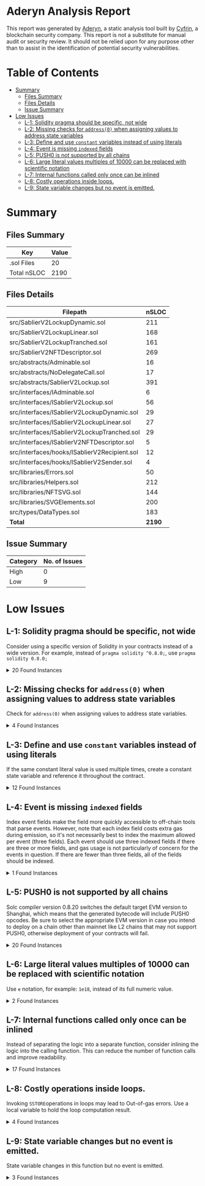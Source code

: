 # Aderyn Analysis Report

This report was generated by [Aderyn](https://github.com/Cyfrin/aderyn), a static analysis tool built by [Cyfrin](https://cyfrin.io), a blockchain security company. This report is not a substitute for manual audit or security review. It should not be relied upon for any purpose other than to assist in the identification of potential security vulnerabilities.
# Table of Contents

- [Summary](#summary)
  - [Files Summary](#files-summary)
  - [Files Details](#files-details)
  - [Issue Summary](#issue-summary)
- [Low Issues](#low-issues)
  - [L-1: Solidity pragma should be specific, not wide](#l-1-solidity-pragma-should-be-specific-not-wide)
  - [L-2: Missing checks for `address(0)` when assigning values to address state variables](#l-2-missing-checks-for-address0-when-assigning-values-to-address-state-variables)
  - [L-3: Define and use `constant` variables instead of using literals](#l-3-define-and-use-constant-variables-instead-of-using-literals)
  - [L-4: Event is missing `indexed` fields](#l-4-event-is-missing-indexed-fields)
  - [L-5: PUSH0 is not supported by all chains](#l-5-push0-is-not-supported-by-all-chains)
  - [L-6: Large literal values multiples of 10000 can be replaced with scientific notation](#l-6-large-literal-values-multiples-of-10000-can-be-replaced-with-scientific-notation)
  - [L-7: Internal functions called only once can be inlined](#l-7-internal-functions-called-only-once-can-be-inlined)
  - [L-8: Costly operations inside loops.](#l-8-costly-operations-inside-loops)
  - [L-9: State variable changes but no event is emitted.](#l-9-state-variable-changes-but-no-event-is-emitted)


# Summary

## Files Summary

| Key | Value |
| --- | --- |
| .sol Files | 20 |
| Total nSLOC | 2190 |


## Files Details

| Filepath | nSLOC |
| --- | --- |
| src/SablierV2LockupDynamic.sol | 211 |
| src/SablierV2LockupLinear.sol | 168 |
| src/SablierV2LockupTranched.sol | 161 |
| src/SablierV2NFTDescriptor.sol | 269 |
| src/abstracts/Adminable.sol | 16 |
| src/abstracts/NoDelegateCall.sol | 17 |
| src/abstracts/SablierV2Lockup.sol | 391 |
| src/interfaces/IAdminable.sol | 6 |
| src/interfaces/ISablierV2Lockup.sol | 56 |
| src/interfaces/ISablierV2LockupDynamic.sol | 29 |
| src/interfaces/ISablierV2LockupLinear.sol | 27 |
| src/interfaces/ISablierV2LockupTranched.sol | 29 |
| src/interfaces/ISablierV2NFTDescriptor.sol | 5 |
| src/interfaces/hooks/ISablierV2Recipient.sol | 12 |
| src/interfaces/hooks/ISablierV2Sender.sol | 4 |
| src/libraries/Errors.sol | 50 |
| src/libraries/Helpers.sol | 212 |
| src/libraries/NFTSVG.sol | 144 |
| src/libraries/SVGElements.sol | 200 |
| src/types/DataTypes.sol | 183 |
| **Total** | **2190** |


## Issue Summary

| Category | No. of Issues |
| --- | --- |
| High | 0 |
| Low | 9 |


# Low Issues

## L-1: Solidity pragma should be specific, not wide

Consider using a specific version of Solidity in your contracts instead of a wide version. For example, instead of `pragma solidity ^0.8.0;`, use `pragma solidity 0.8.0;`

<details><summary>20 Found Instances</summary>


- Found in src/SablierV2LockupDynamic.sol [Line: 2](../tests/2024-05-Sablier/v2-core/src/SablierV2LockupDynamic.sol#L2)

	```solidity
	pragma solidity >=0.8.22;
	```

- Found in src/SablierV2LockupLinear.sol [Line: 2](../tests/2024-05-Sablier/v2-core/src/SablierV2LockupLinear.sol#L2)

	```solidity
	pragma solidity >=0.8.22;
	```

- Found in src/SablierV2LockupTranched.sol [Line: 2](../tests/2024-05-Sablier/v2-core/src/SablierV2LockupTranched.sol#L2)

	```solidity
	pragma solidity >=0.8.22;
	```

- Found in src/SablierV2NFTDescriptor.sol [Line: 3](../tests/2024-05-Sablier/v2-core/src/SablierV2NFTDescriptor.sol#L3)

	```solidity
	pragma solidity >=0.8.22;
	```

- Found in src/abstracts/Adminable.sol [Line: 2](../tests/2024-05-Sablier/v2-core/src/abstracts/Adminable.sol#L2)

	```solidity
	pragma solidity >=0.8.22;
	```

- Found in src/abstracts/NoDelegateCall.sol [Line: 2](../tests/2024-05-Sablier/v2-core/src/abstracts/NoDelegateCall.sol#L2)

	```solidity
	pragma solidity >=0.8.22;
	```

- Found in src/abstracts/SablierV2Lockup.sol [Line: 2](../tests/2024-05-Sablier/v2-core/src/abstracts/SablierV2Lockup.sol#L2)

	```solidity
	pragma solidity >=0.8.22;
	```

- Found in src/interfaces/IAdminable.sol [Line: 2](../tests/2024-05-Sablier/v2-core/src/interfaces/IAdminable.sol#L2)

	```solidity
	pragma solidity >=0.8.22;
	```

- Found in src/interfaces/ISablierV2Lockup.sol [Line: 2](../tests/2024-05-Sablier/v2-core/src/interfaces/ISablierV2Lockup.sol#L2)

	```solidity
	pragma solidity >=0.8.22;
	```

- Found in src/interfaces/ISablierV2LockupDynamic.sol [Line: 2](../tests/2024-05-Sablier/v2-core/src/interfaces/ISablierV2LockupDynamic.sol#L2)

	```solidity
	pragma solidity >=0.8.22;
	```

- Found in src/interfaces/ISablierV2LockupLinear.sol [Line: 2](../tests/2024-05-Sablier/v2-core/src/interfaces/ISablierV2LockupLinear.sol#L2)

	```solidity
	pragma solidity >=0.8.22;
	```

- Found in src/interfaces/ISablierV2LockupTranched.sol [Line: 2](../tests/2024-05-Sablier/v2-core/src/interfaces/ISablierV2LockupTranched.sol#L2)

	```solidity
	pragma solidity >=0.8.22;
	```

- Found in src/interfaces/ISablierV2NFTDescriptor.sol [Line: 2](../tests/2024-05-Sablier/v2-core/src/interfaces/ISablierV2NFTDescriptor.sol#L2)

	```solidity
	pragma solidity >=0.8.22;
	```

- Found in src/interfaces/hooks/ISablierV2Recipient.sol [Line: 2](../tests/2024-05-Sablier/v2-core/src/interfaces/hooks/ISablierV2Recipient.sol#L2)

	```solidity
	pragma solidity >=0.8.22;
	```

- Found in src/interfaces/hooks/ISablierV2Sender.sol [Line: 2](../tests/2024-05-Sablier/v2-core/src/interfaces/hooks/ISablierV2Sender.sol#L2)

	```solidity
	pragma solidity >=0.8.22;
	```

- Found in src/libraries/Errors.sol [Line: 2](../tests/2024-05-Sablier/v2-core/src/libraries/Errors.sol#L2)

	```solidity
	pragma solidity >=0.8.22;
	```

- Found in src/libraries/Helpers.sol [Line: 2](../tests/2024-05-Sablier/v2-core/src/libraries/Helpers.sol#L2)

	```solidity
	pragma solidity >=0.8.22;
	```

- Found in src/libraries/NFTSVG.sol [Line: 3](../tests/2024-05-Sablier/v2-core/src/libraries/NFTSVG.sol#L3)

	```solidity
	pragma solidity >=0.8.22;
	```

- Found in src/libraries/SVGElements.sol [Line: 3](../tests/2024-05-Sablier/v2-core/src/libraries/SVGElements.sol#L3)

	```solidity
	pragma solidity >=0.8.22;
	```

- Found in src/types/DataTypes.sol [Line: 2](../tests/2024-05-Sablier/v2-core/src/types/DataTypes.sol#L2)

	```solidity
	pragma solidity >=0.8.22;
	```

</details>



## L-2: Missing checks for `address(0)` when assigning values to address state variables

Check for `address(0)` when assigning values to address state variables.

<details><summary>4 Found Instances</summary>


- Found in src/abstracts/Adminable.sol [Line: 36](../tests/2024-05-Sablier/v2-core/src/abstracts/Adminable.sol#L36)

	```solidity
	        admin = newAdmin;
	```

- Found in src/abstracts/SablierV2Lockup.sol [Line: 55](../tests/2024-05-Sablier/v2-core/src/abstracts/SablierV2Lockup.sol#L55)

	```solidity
	        admin = initialAdmin;
	```

- Found in src/abstracts/SablierV2Lockup.sol [Line: 56](../tests/2024-05-Sablier/v2-core/src/abstracts/SablierV2Lockup.sol#L56)

	```solidity
	        nftDescriptor = initialNFTDescriptor;
	```

- Found in src/abstracts/SablierV2Lockup.sol [Line: 318](../tests/2024-05-Sablier/v2-core/src/abstracts/SablierV2Lockup.sol#L318)

	```solidity
	        nftDescriptor = newNFTDescriptor;
	```

</details>



## L-3: Define and use `constant` variables instead of using literals

If the same constant literal value is used multiple times, create a constant state variable and reference it throughout the contract.

<details><summary>12 Found Instances</summary>


- Found in src/SablierV2NFTDescriptor.sol [Line: 140](../tests/2024-05-Sablier/v2-core/src/SablierV2NFTDescriptor.sol#L140)

	```solidity
	            truncatedAmount = decimals == 0 ? amount : amount / 10 ** decimals;
	```

- Found in src/SablierV2NFTDescriptor.sol [Line: 156](../tests/2024-05-Sablier/v2-core/src/SablierV2NFTDescriptor.sol#L156)

	```solidity
	            while (truncatedAmount >= 1000) {
	```

- Found in src/SablierV2NFTDescriptor.sol [Line: 157](../tests/2024-05-Sablier/v2-core/src/SablierV2NFTDescriptor.sol#L157)

	```solidity
	                fractionalAmount = (truncatedAmount / 10) % 100; // keep the first two digits after the decimal point
	```

- Found in src/SablierV2NFTDescriptor.sol [Line: 158](../tests/2024-05-Sablier/v2-core/src/SablierV2NFTDescriptor.sol#L158)

	```solidity
	                truncatedAmount /= 1000;
	```

- Found in src/SablierV2NFTDescriptor.sol [Line: 223](../tests/2024-05-Sablier/v2-core/src/SablierV2NFTDescriptor.sol#L223)

	```solidity
	            uint256 saturation = ((bitField >> 8) & 0xFF) % 80 + 20;
	```

- Found in src/SablierV2NFTDescriptor.sol [Line: 228](../tests/2024-05-Sablier/v2-core/src/SablierV2NFTDescriptor.sol#L228)

	```solidity
	            uint256 lightness = (bitField & 0xFF) % 70 + 30;
	```

- Found in src/SablierV2NFTDescriptor.sol [Line: 346](../tests/2024-05-Sablier/v2-core/src/SablierV2NFTDescriptor.sol#L346)

	```solidity
	        if (bytes(symbol).length > 30) {
	```

- Found in src/SablierV2NFTDescriptor.sol [Line: 361](../tests/2024-05-Sablier/v2-core/src/SablierV2NFTDescriptor.sol#L361)

	```solidity
	        else if (fractionalAmount < 10) {
	```

- Found in src/SablierV2NFTDescriptor.sol [Line: 374](../tests/2024-05-Sablier/v2-core/src/SablierV2NFTDescriptor.sol#L374)

	```solidity
	        string memory fractionalPart = stringifyFractionalAmount(percentage % 100);
	```

- Found in src/SablierV2NFTDescriptor.sol [Line: 377](../tests/2024-05-Sablier/v2-core/src/SablierV2NFTDescriptor.sol#L377)

	```solidity
	        string memory wholePart = (percentage / 100).toString();
	```

</details>



## L-4: Event is missing `indexed` fields

Index event fields make the field more quickly accessible to off-chain tools that parse events. However, note that each index field costs extra gas during emission, so it's not necessarily best to index the maximum allowed per event (three fields). Each event should use three indexed fields if there are three or more fields, and gas usage is not particularly of concern for the events in question. If there are fewer than three fields, all of the fields should be indexed.

<details><summary>1 Found Instances</summary>


- Found in src/interfaces/ISablierV2Lockup.sol [Line: 48](../tests/2024-05-Sablier/v2-core/src/interfaces/ISablierV2Lockup.sol#L48)

	```solidity
	    event SetNFTDescriptor(
	```

</details>



## L-5: PUSH0 is not supported by all chains

Solc compiler version 0.8.20 switches the default target EVM version to Shanghai, which means that the generated bytecode will include PUSH0 opcodes. Be sure to select the appropriate EVM version in case you intend to deploy on a chain other than mainnet like L2 chains that may not support PUSH0, otherwise deployment of your contracts will fail.

<details><summary>20 Found Instances</summary>


- Found in src/SablierV2LockupDynamic.sol [Line: 2](../tests/2024-05-Sablier/v2-core/src/SablierV2LockupDynamic.sol#L2)

	```solidity
	pragma solidity >=0.8.22;
	```

- Found in src/SablierV2LockupLinear.sol [Line: 2](../tests/2024-05-Sablier/v2-core/src/SablierV2LockupLinear.sol#L2)

	```solidity
	pragma solidity >=0.8.22;
	```

- Found in src/SablierV2LockupTranched.sol [Line: 2](../tests/2024-05-Sablier/v2-core/src/SablierV2LockupTranched.sol#L2)

	```solidity
	pragma solidity >=0.8.22;
	```

- Found in src/SablierV2NFTDescriptor.sol [Line: 3](../tests/2024-05-Sablier/v2-core/src/SablierV2NFTDescriptor.sol#L3)

	```solidity
	pragma solidity >=0.8.22;
	```

- Found in src/abstracts/Adminable.sol [Line: 2](../tests/2024-05-Sablier/v2-core/src/abstracts/Adminable.sol#L2)

	```solidity
	pragma solidity >=0.8.22;
	```

- Found in src/abstracts/NoDelegateCall.sol [Line: 2](../tests/2024-05-Sablier/v2-core/src/abstracts/NoDelegateCall.sol#L2)

	```solidity
	pragma solidity >=0.8.22;
	```

- Found in src/abstracts/SablierV2Lockup.sol [Line: 2](../tests/2024-05-Sablier/v2-core/src/abstracts/SablierV2Lockup.sol#L2)

	```solidity
	pragma solidity >=0.8.22;
	```

- Found in src/interfaces/IAdminable.sol [Line: 2](../tests/2024-05-Sablier/v2-core/src/interfaces/IAdminable.sol#L2)

	```solidity
	pragma solidity >=0.8.22;
	```

- Found in src/interfaces/ISablierV2Lockup.sol [Line: 2](../tests/2024-05-Sablier/v2-core/src/interfaces/ISablierV2Lockup.sol#L2)

	```solidity
	pragma solidity >=0.8.22;
	```

- Found in src/interfaces/ISablierV2LockupDynamic.sol [Line: 2](../tests/2024-05-Sablier/v2-core/src/interfaces/ISablierV2LockupDynamic.sol#L2)

	```solidity
	pragma solidity >=0.8.22;
	```

- Found in src/interfaces/ISablierV2LockupLinear.sol [Line: 2](../tests/2024-05-Sablier/v2-core/src/interfaces/ISablierV2LockupLinear.sol#L2)

	```solidity
	pragma solidity >=0.8.22;
	```

- Found in src/interfaces/ISablierV2LockupTranched.sol [Line: 2](../tests/2024-05-Sablier/v2-core/src/interfaces/ISablierV2LockupTranched.sol#L2)

	```solidity
	pragma solidity >=0.8.22;
	```

- Found in src/interfaces/ISablierV2NFTDescriptor.sol [Line: 2](../tests/2024-05-Sablier/v2-core/src/interfaces/ISablierV2NFTDescriptor.sol#L2)

	```solidity
	pragma solidity >=0.8.22;
	```

- Found in src/interfaces/hooks/ISablierV2Recipient.sol [Line: 2](../tests/2024-05-Sablier/v2-core/src/interfaces/hooks/ISablierV2Recipient.sol#L2)

	```solidity
	pragma solidity >=0.8.22;
	```

- Found in src/interfaces/hooks/ISablierV2Sender.sol [Line: 2](../tests/2024-05-Sablier/v2-core/src/interfaces/hooks/ISablierV2Sender.sol#L2)

	```solidity
	pragma solidity >=0.8.22;
	```

- Found in src/libraries/Errors.sol [Line: 2](../tests/2024-05-Sablier/v2-core/src/libraries/Errors.sol#L2)

	```solidity
	pragma solidity >=0.8.22;
	```

- Found in src/libraries/Helpers.sol [Line: 2](../tests/2024-05-Sablier/v2-core/src/libraries/Helpers.sol#L2)

	```solidity
	pragma solidity >=0.8.22;
	```

- Found in src/libraries/NFTSVG.sol [Line: 3](../tests/2024-05-Sablier/v2-core/src/libraries/NFTSVG.sol#L3)

	```solidity
	pragma solidity >=0.8.22;
	```

- Found in src/libraries/SVGElements.sol [Line: 3](../tests/2024-05-Sablier/v2-core/src/libraries/SVGElements.sol#L3)

	```solidity
	pragma solidity >=0.8.22;
	```

- Found in src/types/DataTypes.sol [Line: 2](../tests/2024-05-Sablier/v2-core/src/types/DataTypes.sol#L2)

	```solidity
	pragma solidity >=0.8.22;
	```

</details>



## L-6: Large literal values multiples of 10000 can be replaced with scientific notation

Use `e` notation, for example: `1e18`, instead of its full numeric value.

<details><summary>2 Found Instances</summary>


- Found in src/SablierV2NFTDescriptor.sol [Line: 200](../tests/2024-05-Sablier/v2-core/src/SablierV2NFTDescriptor.sol#L200)

	```solidity
	            return streamedAmount * 10_000 / depositedAmount;
	```

- Found in src/libraries/SVGElements.sol [Line: 217](../tests/2024-05-Sablier/v2-core/src/libraries/SVGElements.sol#L217)

	```solidity
	            (10_000 - progressNumerical).toString(),
	```

</details>



## L-7: Internal functions called only once can be inlined

Instead of separating the logic into a separate function, consider inlining the logic into the calling function. This can reduce the number of function calls and improve readability.

<details><summary>17 Found Instances</summary>


- Found in src/SablierV2NFTDescriptor.sol [Line: 133](../tests/2024-05-Sablier/v2-core/src/SablierV2NFTDescriptor.sol#L133)

	```solidity
	    function abbreviateAmount(uint256 amount, uint256 decimals) internal pure returns (string memory) {
	```

- Found in src/SablierV2NFTDescriptor.sol [Line: 171](../tests/2024-05-Sablier/v2-core/src/SablierV2NFTDescriptor.sol#L171)

	```solidity
	    function calculateDurationInDays(uint256 startTime, uint256 endTime) internal pure returns (string memory) {
	```

- Found in src/SablierV2NFTDescriptor.sol [Line: 190](../tests/2024-05-Sablier/v2-core/src/SablierV2NFTDescriptor.sol#L190)

	```solidity
	    function calculateStreamedPercentage(
	```

- Found in src/SablierV2NFTDescriptor.sol [Line: 206](../tests/2024-05-Sablier/v2-core/src/SablierV2NFTDescriptor.sol#L206)

	```solidity
	    function generateAccentColor(address sablier, uint256 streamId) internal view returns (string memory) {
	```

- Found in src/SablierV2NFTDescriptor.sol [Line: 240](../tests/2024-05-Sablier/v2-core/src/SablierV2NFTDescriptor.sol#L240)

	```solidity
	    function generateAttributes(
	```

- Found in src/SablierV2NFTDescriptor.sol [Line: 261](../tests/2024-05-Sablier/v2-core/src/SablierV2NFTDescriptor.sol#L261)

	```solidity
	    function generateDescription(
	```

- Found in src/SablierV2NFTDescriptor.sol [Line: 301](../tests/2024-05-Sablier/v2-core/src/SablierV2NFTDescriptor.sol#L301)

	```solidity
	    function generateName(string memory sablierModel, string memory streamId) internal pure returns (string memory) {
	```

- Found in src/SablierV2NFTDescriptor.sol [Line: 307](../tests/2024-05-Sablier/v2-core/src/SablierV2NFTDescriptor.sol#L307)

	```solidity
	    function mapSymbol(IERC721Metadata sablier) internal view returns (string memory) {
	```

- Found in src/SablierV2NFTDescriptor.sol [Line: 322](../tests/2024-05-Sablier/v2-core/src/SablierV2NFTDescriptor.sol#L322)

	```solidity
	    function safeAssetDecimals(address asset) internal view returns (uint8) {
	```

- Found in src/SablierV2NFTDescriptor.sol [Line: 334](../tests/2024-05-Sablier/v2-core/src/SablierV2NFTDescriptor.sol#L334)

	```solidity
	    function safeAssetSymbol(address asset) internal view returns (string memory) {
	```

- Found in src/SablierV2NFTDescriptor.sol [Line: 372](../tests/2024-05-Sablier/v2-core/src/SablierV2NFTDescriptor.sol#L372)

	```solidity
	    function stringifyPercentage(uint256 percentage) internal pure returns (string memory) {
	```

- Found in src/SablierV2NFTDescriptor.sol [Line: 384](../tests/2024-05-Sablier/v2-core/src/SablierV2NFTDescriptor.sol#L384)

	```solidity
	    function stringifyStatus(Lockup.Status status) internal pure returns (string memory) {
	```

- Found in src/libraries/NFTSVG.sol [Line: 98](../tests/2024-05-Sablier/v2-core/src/libraries/NFTSVG.sol#L98)

	```solidity
	    function generateDefs(
	```

- Found in src/libraries/NFTSVG.sol [Line: 120](../tests/2024-05-Sablier/v2-core/src/libraries/NFTSVG.sol#L120)

	```solidity
	    function generateFloatingText(
	```

- Found in src/libraries/NFTSVG.sol [Line: 146](../tests/2024-05-Sablier/v2-core/src/libraries/NFTSVG.sol#L146)

	```solidity
	    function generateHrefs(
	```

- Found in src/libraries/SVGElements.sol [Line: 78](../tests/2024-05-Sablier/v2-core/src/libraries/SVGElements.sol#L78)

	```solidity
	    function card(
	```

- Found in src/libraries/SVGElements.sol [Line: 255](../tests/2024-05-Sablier/v2-core/src/libraries/SVGElements.sol#L255)

	```solidity
	    function stringifyCardType(CardType cardType) internal pure returns (string memory) {
	```

</details>



## L-8: Costly operations inside loops.

Invoking `SSTORE`operations in loops may lead to Out-of-gas errors. Use a local variable to hold the loop computation result.

<details><summary>4 Found Instances</summary>


- Found in src/SablierV2LockupDynamic.sol [Line: 344](../tests/2024-05-Sablier/v2-core/src/SablierV2LockupDynamic.sol#L344)

	```solidity
	            for (uint256 i = 0; i < segmentCount; ++i) {
	```

- Found in src/SablierV2LockupTranched.sol [Line: 248](../tests/2024-05-Sablier/v2-core/src/SablierV2LockupTranched.sol#L248)

	```solidity
	            for (uint256 i = 0; i < trancheCount; ++i) {
	```

- Found in src/abstracts/SablierV2Lockup.sol [Line: 277](../tests/2024-05-Sablier/v2-core/src/abstracts/SablierV2Lockup.sol#L277)

	```solidity
	        for (uint256 i = 0; i < count; ++i) {
	```

- Found in src/abstracts/SablierV2Lockup.sol [Line: 452](../tests/2024-05-Sablier/v2-core/src/abstracts/SablierV2Lockup.sol#L452)

	```solidity
	        for (uint256 i = 0; i < streamIdsCount; ++i) {
	```

</details>



## L-9: State variable changes but no event is emitted.

State variable changes in this function but no event is emitted.

<details><summary>3 Found Instances</summary>


- Found in src/SablierV2LockupDynamic.sol [Line: 63](../tests/2024-05-Sablier/v2-core/src/SablierV2LockupDynamic.sol#L63)

	```solidity
	    constructor(
	```

- Found in src/SablierV2LockupLinear.sol [Line: 56](../tests/2024-05-Sablier/v2-core/src/SablierV2LockupLinear.sol#L56)

	```solidity
	    constructor(
	```

- Found in src/SablierV2LockupTranched.sol [Line: 58](../tests/2024-05-Sablier/v2-core/src/SablierV2LockupTranched.sol#L58)

	```solidity
	    constructor(
	```

</details>




